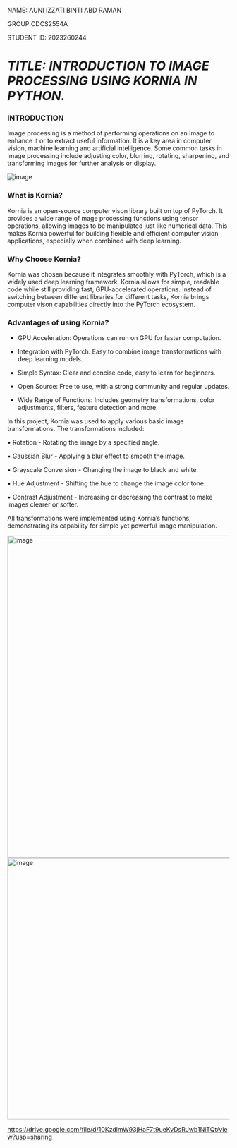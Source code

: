 NAME: AUNI IZZATI BINTI ABD RAMAN

GROUP:CDCS2554A

STUDENT ID: 2023260244

# *TITLE: INTRODUCTION TO IMAGE PROCESSING USING KORNIA IN PYTHON.*

### INTRODUCTION

Image processing is a method of performing operations on an Image to enhance it or to extract useful information. It is a key area in computer vision, machine learning and artificial intelligence. Some common tasks in image processing include adjusting color, blurring, rotating, sharpening, and transforming images for further analysis or display.


![image](https://github.com/user-attachments/assets/9c45e3cc-e8d0-4833-8b91-2720dac2a119)

### What is Kornia?

Kornia is an open-source computer vison library built on top of PyTorch. It provides a wide range of mage processing functions using tensor operations, allowing images to be manipulated just like numerical data. This makes Kornia powerful for building flexible and efficient computer vision applications, especially when combined with deep learning.

### Why Choose Kornia?

Kornia was chosen because it integrates smoothly with PyTorch, which is a widely used deep learning framework. Kornia allows for simple, readable code while still providing fast, GPU-accelerated operations. Instead of switching between different libraries for different tasks, Kornia brings computer vison capabilities directly into the PyTorch ecosystem.

### Advantages of using Kornia?

-	GPU Acceleration: Operations can run on GPU for faster computation.
  
-	Integration with PyTorch: Easy to combine image transformations with deep learning models.
  
-	Simple Syntax: Clear and concise code, easy to learn for beginners.
  
-	Open Source: Free to use, with a strong community and regular updates.
  
-	Wide Range of Functions: Includes geometry transformations, color adjustments, filters, feature detection and more.


In this project, Kornia was used to apply various basic image transformations. The transformations included:

•	Rotation - Rotating the image by a specified angle.

•	Gaussian Blur - Applying a blur effect to smooth the image.

•	Grayscale Conversion - Changing the image to black and white.

•	Hue Adjustment - Shifting the hue to change the image color tone.

•	Contrast Adjustment - Increasing or decreasing the contrast to make images clearer or softer.

All transformations were implemented using Kornia’s functions, demonstrating its capability for simple yet powerful image manipulation.


<img width="731" alt="image" src="https://github.com/user-attachments/assets/032f59ec-c252-4cd7-9aae-c188d178d491" />

<img width="593" alt="image" src="https://github.com/user-attachments/assets/833fecb5-47df-4a27-b7fd-ec882800e79a" />




https://drive.google.com/file/d/10KzdlmW93jHaF7t9ueKvDsRJwb1NiTQt/view?usp=sharing

